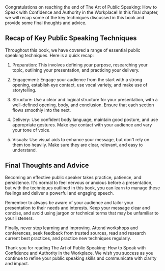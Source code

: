 

Congratulations on reaching the end of The Art of Public Speaking: How to Speak with Confidence and Authority in the Workplace! In this final chapter, we will recap some of the key techniques discussed in this book and provide some final thoughts and advice.

Recap of Key Public Speaking Techniques
---------------------------------------

Throughout this book, we have covered a range of essential public speaking techniques. Here is a quick recap:

1. Preparation: This involves defining your purpose, researching your topic, outlining your presentation, and practicing your delivery.

2. Engagement: Engage your audience from the start with a strong opening, establish eye contact, use vocal variety, and make use of storytelling.

3. Structure: Use a clear and logical structure for your presentation, with a well-defined opening, body, and conclusion. Ensure that each section flows smoothly into the next.

4. Delivery: Use confident body language, maintain good posture, and use appropriate gestures. Make eye contact with your audience and vary your tone of voice.

5. Visuals: Use visual aids to enhance your message, but don't rely on them too heavily. Make sure they are clear, relevant, and easy to understand.

Final Thoughts and Advice
-------------------------

Becoming an effective public speaker takes practice, patience, and persistence. It's normal to feel nervous or anxious before a presentation, but with the techniques outlined in this book, you can learn to manage these feelings and deliver a powerful and engaging speech.

Remember to always be aware of your audience and tailor your presentation to their needs and interests. Keep your message clear and concise, and avoid using jargon or technical terms that may be unfamiliar to your listeners.

Finally, never stop learning and improving. Attend workshops and conferences, seek feedback from trusted sources, read and research current best practices, and practice new techniques regularly.

Thank you for reading The Art of Public Speaking: How to Speak with Confidence and Authority in the Workplace. We wish you success as you continue to refine your public speaking skills and communicate with clarity and impact.